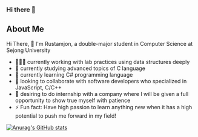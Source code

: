 ### Hi there 👋

<!--
**rkodirkhonov/rkodirkhonov** is a ✨ _special_ ✨ repository because its `README.md` (this file) appears on your GitHub profile.

Here are some ideas to get you started:

- 🔭 I’m currently working on ...
- 🌱 I’m currently learning ...
- 👯 I’m looking to collaborate on ...
- 🤔 I’m looking for help with ...
- 💬 Ask me about ...
- 📫 How to reach me: ...
- 😄 Pronouns: ...
- ⚡ Fun fact: ...
-->

## About Me
 Hi There, 👋 I'm Rustamjon, a double-major student in Computer Science at Sejong University
- 🙎🏻‍♂️ currently working with lab practices using data structures deeply
- 💯 currently studying advanced topics of C language 
- 🌱 currently learning C# programming language
- 👯 looking to collaborate with software developers who specialized in JavaScript, C/C++
- 💬 desiring to do internship with a company where I will be given a full opportunity to show true myself with patience
- ⚡ Fun fact: Have high passion to learn anything new when it has a high potential to push me forward in my field!

[![Anurag's GitHub stats](https://github-readme-stats.vercel.app/api?username=rkodirkhonov)](https://github.com/anuraghazra/github-readme-stats)
